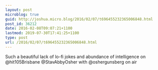 ```yaml
---
layout: post
microblog: true
guid: http://joshua.micro.blog/2016/02/07/t696455232365006848.html
post_id: 36212
date: 2016-02-08T09:07:21+1100
lastmod: 2019-07-30T17:41:25+1100
type: post
url: /2016/02/07/t696455232365006848.html
---
```

Such a beautiful lack of lo-fi jokes and abundance of intelligence on @hit105Brisbane @StavAbbyOsher with @oshergunsberg on air
